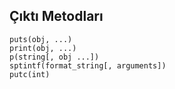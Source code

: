 
## Çıktı Metodları
	puts(obj, ...)
	print(obj, ...)
	p(string[, obj ...])
	sptintf(format_string[, arguments])
	putc(int)


